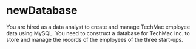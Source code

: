 # newDatabase
You are hired as a data analyst to create and manage TechMac employee data using MySQL. You need to construct a database for TechMac Inc. to store and manage the records of the employees of the three start-ups.
